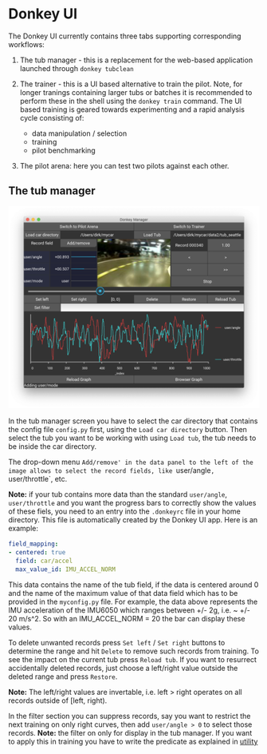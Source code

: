 # Donkey UI

The Donkey UI currently contains three tabs supporting corresponding workflows:
1. The tub manager - this is a replacement for the web-based application launched through `donkey tubclean`
   
1. The trainer - this is a UI based alternative to train the pilot. Note, for longer tranings containing larger tubs or batches it is recommended to perform these in the shell using the `donkey train` command. The UI based training is geared towards experimenting and a rapid analysis cycle consisting of:
     * data manipulation / selection
     * training
     * pilot benchmarking

1. The pilot arena: here you can test two pilots against each other.

## The tub manager
![Tubmanager UI](../assets/ui-tub-manager.png)

In the tub manager screen you have to select the car directory that contains the config file `config.py` first, using the `Load car directory` button. Then select the tub you want to be working with using `Load tub`, the tub needs to be inside the car directory.

The drop-down menu `Add/remove' in the data panel to the left of the image allows to select the record fields, like `user/angle`, `user/throttle`, etc. 

**Note:** if your tub contains more data than the standard `user/angle`, `user/throttle` and you want the progress bars to correctly show the values of these fiels, you need to an entry into the `.donkeyrc` file in your home directory. This file is automatically created by the Donkey UI app. Here is an example:
```yaml
field_mapping:
- centered: true
  field: car/accel
  max_value_id: IMU_ACCEL_NORM
```
This data contains the name of the tub field, if the data is centered around 0 and the name of the maximum value of that data field which has to be provided in the `myconfig.py` file. For example, the data above represents the IMU acceleration of the IMU6050 which ranges between +/- 2g, i.e. ~ +/- 20 m/s^2. So with an IMU_ACCEL_NORM = 20 the bar can display these values.

To delete unwanted records press `Set left` / `Set right` buttons to determine the range and hit `Delete` to remove such records from training. To see the impact on the current tub press `Reload tub`. If you want to resurrect accidentally deleted records, just choose a left/right value outside the deleted range and press `Restore`.

**Note:** The left/right values are invertable, i.e. left > right operates on all records outside of [left, right).

In the filter section you can suppress records, say you want to restrict the next training on only right curves, then add `user/angle > 0` to select those records.
**Note:** the filter on only for display in the tub manager. If you want to apply this in training you have to write the predicate as explained in [utility](../utility/donkey.md)

